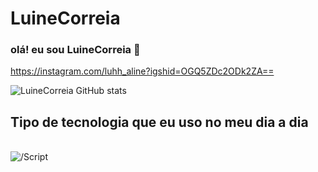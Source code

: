 # LuineCorreia 

### olá! eu sou LuineCorreia 👋

https://instagram.com/luhh_aline?igshid=OGQ5ZDc2ODk2ZA==

![LuineCorreia GitHub stats](https://github-readme-stats.vercel.app/api?username=LuineCorreia&show_icons=true&theme=radical)

## Tipo de tecnologia que eu uso no meu dia a dia

<div style ="display: inline_block">
<br/>
<img aling="center" alt="/Script"
src="https://img.shields.io/badge/C-00599C?style=for-the-badge&logo=c&logoColor=white"/>
</div>
